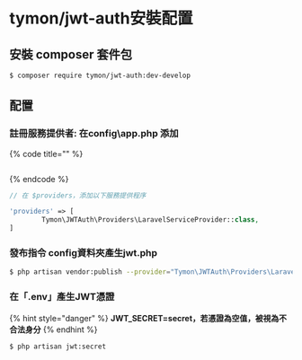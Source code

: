 # tymon/jwt-auth安裝配置

## 安裝 composer 套件包

```bash
$ composer require tymon/jwt-auth:dev-develop
```

## 配置

### **註冊服務提供者: 在config\app.php 添加**

{% code title="" %}
```

```
{% endcode %}

```php
// 在 $providers，添加以下服務提供程序

'providers' => [
        Tymon\JWTAuth\Providers\LaravelServiceProvider::class,
]
```

### 發布指令 config資料夾產生jwt.php

```bash
$ php artisan vendor:publish --provider="Tymon\JWTAuth\Providers\LaravelServiceProvider
```

### **在「.env」產生JWT憑證**

{% hint style="danger" %}
**JWT\_SECRET=secret，若憑證為空值，被視為不合法身分**
{% endhint %}

```bash
$ php artisan jwt:secret
```

